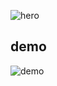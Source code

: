 ![hero](http://assets.sbnation.com/assets/1142/Swiper.jpg)

## demo
![demo](https://raw.github.com/jmonster/ampersand/swiper/demo.gif?token=368767__eyJzY29wZSI6IlJhd0Jsb2I6am1vbnN0ZXIvYW1wZXJzYW5kL3N3aXBlci9kZW1vLmdpZiIsImV4cGlyZXMiOjEzODU4MDk0OTV9--0746f671ea8be77d452e23aca01b2535591e81b8)
